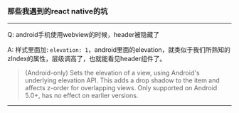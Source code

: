 ### 那些我遇到的react native的坑
---
Q: android手机使用webview的时候，header被隐藏了

A: 样式里面加: `elevation: 1`，android里面的elevation，就类似于我们所熟知的zIndex的属性，层级调高了，也就能看见header组件了。

>(Android-only) Sets the elevation of a view, using Android's underlying elevation API. This adds a drop shadow to the item and affects z-order for overlapping views. Only supported on Android 5.0+, has no effect on earlier versions.
---
